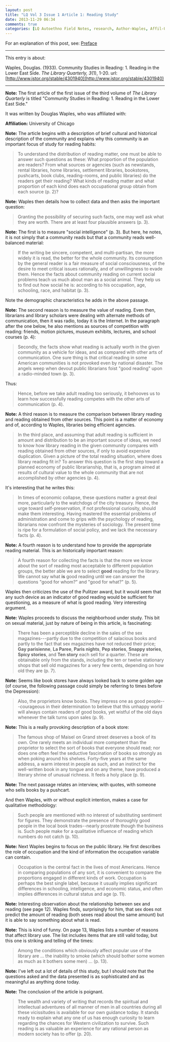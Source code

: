 ```yaml
---
layout: post
title: "LQ Vol 3 Issue 1 Article 1: Reading Study"
date: 2013-11-29 06:34
comments: true
categories: [LQ Autoethno Field Notes, research, Author-Waples, Affil-University of Chicago]
---
```


For an explanation of this post, see:
[Preface](/blog/2013/08/14/lq-autoethnography-research-journal-preface/)

---

This entry is about:

Waples, Douglas. (1933). Community Studies in Reading: 1. Reading in the Lower East Side. *The Library
Quarterly, 3*(1), 1-20.
url:[http://www.jstor.org/stable/4301940](http://www.jstor.org/stable/4301940)

---

**Note:** The first article of the first issue of the
third volume of *The Library Quarterly* is titled
"Community Studies in Reading: 1. Reading in the Lower
East Side."

It was written by Douglas Waples, who was
affiliated with:

**Affiliation:** University of Chicago

**Note:** The article begins with a description of brief
cultural and historical description of the community and
explains why this community is an important focus of
study for reading habits:

> To understand the distribution of reading matter, one
> must be able to answer such questions as these: What
> proportion of the population are readers? From what
> sources or agencies (such as newstands, rental
> libraries, home libraries, settlement libraries,
> bookstores, pushcarts, book clubs, reading-rooms, and
> public libraries) do the readers get their reading?
> What kinds of reading matter and what proportion of
> each kind does each occupational group obtain from
> each source (p. 2)?

**Note:** Waples then details how to collect data and
then asks the important question:

> Granting the possibility of securing such facts, one
> may well ask what they are worth. There are at least
> four plausible answers (p. 3).

**Note:** The first is to measure "social intelligence"
(p. 3). But here, he notes, it is not simply that a
community reads but that a community reads well-balanced
material:

> If the writing be sincere, competent, and
> multi-partisan, the more widely it is read, the better
> for the whole community. Its consumption by the
> general reader is a fair measure of social
> consciousness, of the desire to meet critical issues
> rationally, and of unwillingness to evade them. Hence
> the facts about community reading on current social
> problems teach us much about man as a social animal.
> They help us to find out how social he is: according
> to his occupation, age, schooling, race, and habitat
> (p. 3).

Note the demographic characteristics he adds in the
above passage.

**Note:** The second reason is to measure the value of
reading. Even then, librarians and library scholars were
dealing with alternate methods of communication, then it
was radio, today it is the Internet. In the paragraph
after the one below, he also mentions as sources of
competition with reading: friends, motion pictures,
museum exhibits, lectures, and school courses (p. 4):

> Secondly, the facts show what reading is actually
> worth in the given community as a vehicle for ideas,
> and as compared with other arts of communication. One
> sure thing is that critical reading in some American
> communities is not provoked even by national disaster.
> The angels weep when devout public librarians foist
> "good reading" upon a radio-minded town (p. 3).

Thus:

> Hence, before we take adult reading too seriously, it
> behooves us to learn how successfully reading competes
> with the other arts of communication (p. 4).

**Note:** A third reason is to measure the comparison
between library reading and reading obtained from other
sources. This point is a matter of economy and of,
according to Waples, libraries being efficient agencies.

> In the third place, and assuming that adult reading is
> sufficient in amount and distribution to be an
> important source of ideas, we need to know how library
> reading in the given community compares with reading
> obtained from other sources, if only to avoid
> expensive duplication. Given a picture of the total
> reading situation, where does library reading fit in?
> To answer this question is the first step toward a
> planned economy of public librarianship, that is, a
> program aimed at results of cultural value to the
> whole community that are not accomplished by other
> agencies (p. 4).

It's interesting that he writes this:

> In times of economic collapse, these questions matter
> a great deal more, particularly to the watchdogs of
> the city treasury. Hence, the urge toward
> self-preservation, if not professional curiosity,
> should make them interesting. Having mastered the
> essential problems of administration and come to grips
> with the psychology of reading, librarians now
> confront the mysteries of sociology. The present time
> is ripe for a formulation of social policy, and we
> lack the necessary facts (p. 4).

**Note:** A fourth reason is to understand how to
provide the appropriate reading material. This is an
historically important reason:

> A fourth reason for collecting the facts is that the
> more we know about the sort of reading most acceptable
> to different population groups, the better able we are
> to select **good** reading for the library. We cannot
> say what **is** good reading until we can answer the
> questions "good for whom?" and "good for what?" (p.
> 5).

Waples then criticizes the use of the Pulitzer award,
but it would seem that any such device as an indicator
of good reading would be sufficient for questioning, as
a measure of what is good reading. Very interesting
argument.

**Note:** Waples proceeds to discuss the neighborhood
under study. This bit on sexual material, just by nature
of being in this article, is fascinating:

> There has been a perceptible decline in the sales of
> the sex magazines---partly due to the competition of
> salacious books and partly to the fact that sex
> magazines have not reduced their price; **Gay
> parisienne**, **La Paree**, **Paris nights**, **Pep
> stories**, **Snappy stories**, **Spicy stories**, and
> **Ten story** each sell for a quarter. These are
> obtainable only from the stands, including the ten or
> twelve stationary shops that sell old magazines for a
> very few cents, depending on how old they are (p. 7).

**Note:** Seems like book stores have always looked back
to some golden age (of course, the following passage
could simply be referring to times before the
Depression):

> Also, the proprietors know books. They impress one as
> good people---courageous in their determination to
> believe that this unhappy world will always contain
> readers of good books, yet wistful of the old days
> whenever the talk turns upon sales (p. 9).

**Note:** This is a really provoking description of a
book store:

> The famous shop of Maisel on Grand street deserves a
> book of its own. One rarely meets an individual more
> competent than the proprietor to select the sort of
> books that everyone should read; nor does one often
> feel the seductive fascination of books so strongly as
> when poking around his shelves. Forty-five years at
> the same address, a warm interest in people as such,
> and an instinct for the well-written book in any
> tongue and on any theme, have produced a literary
> shrine of unusual richness. It feels a holy place (p.
> 9).

**Note:** The next passage relates an interview, with
quotes, with someone who sells books by a pushcart.

And then Waples, with or without explicit intention,
makes a case for qualitative methodology:

> Such people are mentioned with no interest of
> substituting sentiment for figures. They demonstrate
> the presence of thoroughly good people in the local
> book trades--nearly prostrate though the business is.
> Such people make for a qualitative influence of
> reading which numbers do not catch (p. 10).

**Note:** Next Waples begins to focus on the public
library. He first describes the role of occupation and
the kind of information the occupation variable can
contain.

> Occupation is the central fact in the lives of most
> Americans. Hence in comparing populations of any sort,
> it is convenient to compare the proportions engaged in
> different kinds of work. Occupation is perhaps the
> best single label, because it usually implies
> significant differences in schooling, intelligence,
> and economic status, and often implies differences in
> cultural status and age (p. 11).

**Note:** Interesting observation about the relationship
between sex and reading (see page 12). Waples finds,
surprisingly for him, that sex does not predict the
amount of reading (both sexes read about the same
amount) but it is able to say something about what is
read.

**Note:** This is kind of funny. On page 13, Waples
lists a number of reasons that affect library use. The
list includes items that are still valid today, but this
one is striking and telling of the times:

> Among the conditions which obviously affect popular
> use of the library are ... the inability to smoke
> (which should bother some women as much as it bothers
> some men) ... (p. 13).

**Note:** I've left out a lot of details of this study,
but I should note that the questions asked and the data
presented is as sophisticated and as meaningful as
anything done today.

**Note:** The conclusion of the article is poignant.

> The wealth and variety of writing that records the
> spiritual and intellectual adventures of all manner of
> men in all countries during all these vicissitudes is
> available for our own guidance today. It stands ready
> to explain what any one of us has enough curiosity to
> learn regarding the chances for Western civilization
> to survive. Such reading is as valuable an experience
> for any rational person as modern society has to offer
> (p. 20).
